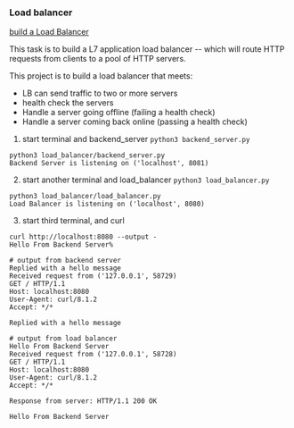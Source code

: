 ### Load balancer

[build a Load Balancer](https://codingchallenges.fyi/challenges/challenge-load-balancer)

This task is to build a L7 application load balancer -- which will route HTTP requests from clients to a pool of HTTP servers.

This project is to build a load balancer that meets:
- LB can send traffic to two or more servers
- health check the servers
- Handle a server going offline (failing a health check)
- Handle a server coming back online (passing a health check)

1. start terminal and backend_server `python3 backend_server.py` 
```
python3 load_balancer/backend_server.py            
Backend Server is listening on ('localhost', 8081)
```
2. start another terminal and load_balancer `python3 load_balancer.py`
```
python3 load_balancer/load_balancer.py
Load Balancer is listening on ('localhost', 8080)
```
3. start third terminal, and curl 
```
curl http://localhost:8080 --output -
Hello From Backend Server%                   
```

```
# output from backend server  
Replied with a hello message
Received request from ('127.0.0.1', 58729)
GET / HTTP/1.1
Host: localhost:8080
User-Agent: curl/8.1.2
Accept: */*

Replied with a hello message

# output from load balancer
Hello From Backend Server
Received request from ('127.0.0.1', 58728)
GET / HTTP/1.1
Host: localhost:8080
User-Agent: curl/8.1.2
Accept: */*

Response from server: HTTP/1.1 200 OK

Hello From Backend Server
```